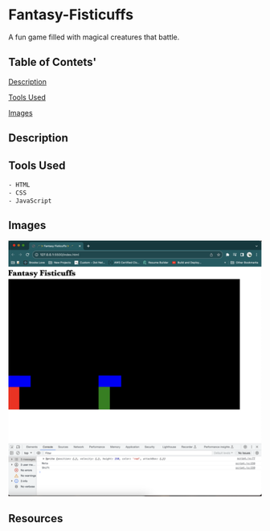 # Fantasy-Fisticuffs

A fun game filled with magical creatures that battle.

## Table of Contets'

[Description](#description)

[Tools Used](#tools-used)

[Images](#images)

## Description

## Tools Used

    - HTML 
    - CSS
    - JavaScript

## Images

![where we begin](./assets/Images/begin.png)

## Resources